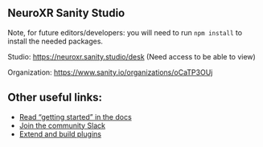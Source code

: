 ## NeuroXR Sanity Studio

Note, for future editors/developers: you will need to run `npm install` to install the needed packages.

Studio: https://neuroxr.sanity.studio/desk (Need access to be able to view)

Organization: https://www.sanity.io/organizations/oCaTP3OUj

## Other useful links:

- [Read “getting started” in the docs](https://www.sanity.io/docs/introduction/getting-started?utm_source=readme)
- [Join the community Slack](https://slack.sanity.io/?utm_source=readme)
- [Extend and build plugins](https://www.sanity.io/docs/content-studio/extending?utm_source=readme)
